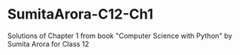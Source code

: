 # SumitaArora-C12-Ch1
Solutions of Chapter 1 from book "Computer Science with Python" by Sumita Arora for Class 12
